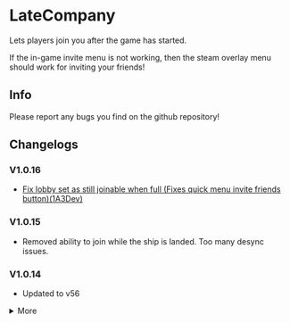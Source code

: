 # LateCompany

Lets players join you after the game has started.

If the in-game invite menu is not working, then the steam overlay menu should work for inviting your friends!

## Info

Please report any bugs you find on the github repository!

## Changelogs

### V1.0.16

- [Fix lobby set as still joinable when full (Fixes quick menu invite friends button)(1A3Dev)](https://github.com/anormaltwig/LC-LateCompany/pull/43)

### V1.0.15

- Removed ability to join while the ship is landed. Too many desync issues.

### V1.0.14

- Updated to v56

<details>
<summary>More</summary>

### V1.0.13

- [Fixed isPlayerControlled not being set as true early enough (1A3Dev)](https://github.com/ANormalTwig/LC-LateCompany/pull/39)

### V1.0.12

- [Fixed Joining Mid-Game Bugging Out Dead Players (1A3Dev)](https://github.com/ANormalTwig/LC-LateCompany/pull/38)

### V1.0.11

- Fixed error when clicking invite friends button on LAN (1A3Dev)

### V1.0.10

- ConnectionApproval error fix (Thanks 1A3Dev!)

### V1.0.9

- Fixed weather desync. (Probably)
- Code cleanup.
- Changed a config name and description. You will probably have to remove the old .cfg file for this mod.

</details>

